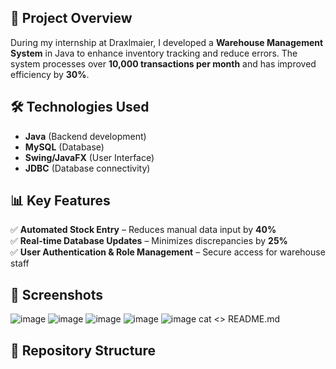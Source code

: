 ## 📌 Project Overview
During my internship at Draxlmaier, I developed a **Warehouse Management System** in Java to enhance inventory tracking and reduce errors.
The system processes over **10,000 transactions per month** and has improved efficiency by **30%**.

## 🛠 Technologies Used
- **Java** (Backend development)
- **MySQL** (Database)
- **Swing/JavaFX** (User Interface)
- **JDBC** (Database connectivity)

## 📊 Key Features
✅ **Automated Stock Entry** – Reduces manual data input by **40%**  
✅ **Real-time Database Updates** – Minimizes discrepancies by **25%**  
✅ **User Authentication & Role Management** – Secure access for warehouse staff  

## 📸 Screenshots
![image](https://github.com/user-attachments/assets/66976c7b-fb78-47ca-b64a-1f81ce176dce)
![image](https://github.com/user-attachments/assets/7fb15dc0-ddfe-4072-9673-61d64201c5f9)
![image](https://github.com/user-attachments/assets/102e9794-aaaa-4022-b70d-63cdb3e0ac97)
![image](https://github.com/user-attachments/assets/549f85e1-2043-41c9-8dda-2713fa6e92db)
![image](https://github.com/user-attachments/assets/92580526-4c86-4b45-8bd2-b1d853ff5537)
cat <<EOF >> README.md
## 📂 Repository Structure



